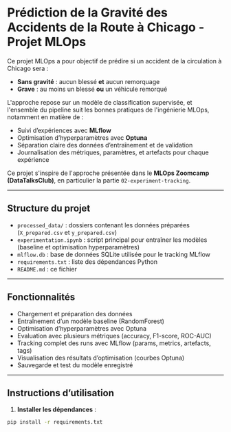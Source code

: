 # Prédiction de la Gravité des Accidents de la Route à Chicago - Projet MLOps

Ce projet MLOps a pour objectif de prédire si un accident de la circulation à Chicago sera :

- **Sans gravité** : aucun blessé **et** aucun remorquage
- **Grave** : au moins un blessé **ou** un véhicule remorqué

L'approche repose sur un modèle de classification supervisée, et l'ensemble du pipeline suit les bonnes pratiques de l'ingénierie MLOps, notamment en matière de :

- Suivi d’expériences avec **MLflow**
- Optimisation d’hyperparamètres avec **Optuna**
- Séparation claire des données d’entraînement et de validation
- Journalisation des métriques, paramètres, et artefacts pour chaque expérience

Ce projet s'inspire de l'approche présentée dans le **MLOps Zoomcamp (DataTalksClub)**, en particulier la partie `02-experiment-tracking`.


---

## Structure du projet

- `processed_data/` : dossiers contenant les données préparées (`X_prepared.csv` et `y_prepared.csv`)  
- `experimentation.ipynb` : script principal pour entraîner les modèles (baseline et optimisation hyperparamètres)  
- `mlflow.db` : base de données SQLite utilisée pour le tracking MLflow  
- `requirements.txt` : liste des dépendances Python  
- `README.md` : ce fichier

---

## Fonctionnalités

- Chargement et préparation des données  
- Entraînement d’un modèle baseline (RandomForest)  
- Optimisation d’hyperparamètres avec Optuna  
- Evaluation avec plusieurs métriques (accuracy, F1-score, ROC-AUC)  
- Tracking complet des runs avec MLflow (params, metrics, artefacts, tags)  
- Visualisation des résultats d’optimisation (courbes Optuna)  
- Sauvegarde et test du modèle enregistré

---

## Instructions d’utilisation

1. **Installer les dépendances** :

```bash
pip install -r requirements.txt
